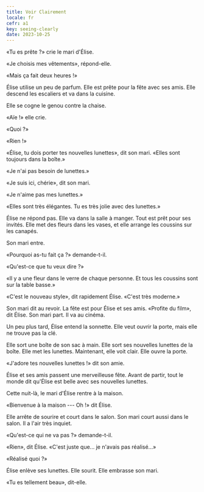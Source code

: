 ```yaml
---
title: Voir Clairement
locale: fr
cefr: a1
key: seeing-clearly
date: 2023-10-25
---
```


«Tu es prête ?» crie le mari d'Élise.

«Je choisis mes vêtements», répond-elle.

«Mais ça fait deux heures !»

Élise utilise un peu de parfum. Elle est prête pour la fête avec ses amis. Elle descend les escaliers et va dans la cuisine.

Elle se cogne le genou contre la chaise.

«Aïe !» elle crie.

«Quoi ?»

«Rien !»

«Élise, tu dois porter tes nouvelles lunettes», dit son mari. «Elles sont toujours dans la boîte.»

«Je n'ai pas besoin de lunettes.»

«Je suis ici, chérie», dit son mari.

«Je n'aime pas mes lunettes.»

«Elles sont très élégantes. Tu es très jolie avec des lunettes.»

Élise ne répond pas. Elle va dans la salle à manger. Tout est prêt pour ses invités. Elle met des fleurs dans les vases, et elle arrange les coussins sur les canapés.

Son mari entre.

«Pourquoi as-tu fait ça ?» demande-t-il.

«Qu'est-ce que tu veux dire ?»

«Il y a une fleur dans le verre de chaque personne. Et tous les coussins sont sur la table basse.»

«C'est le nouveau style», dit rapidement Élise. «C'est très moderne.»

Son mari dit au revoir. La fête est pour Élise et ses amis. «Profite du film», dit Élise. Son mari part. Il va au cinéma.

Un peu plus tard, Élise entend la sonnette. Elle veut ouvrir la porte, mais elle ne trouve pas la clé.

Elle sort une boîte de son sac à main. Elle sort ses nouvelles lunettes de la boîte. Elle met les lunettes. Maintenant, elle voit clair. Elle ouvre la porte.

«J'adore tes nouvelles lunettes !» dit son amie.

Élise et ses amis passent une merveilleuse fête. Avant de partir, tout le monde dit qu'Élise est belle avec ses nouvelles lunettes.

Cette nuit-là, le mari d'Élise rentre à la maison.

«Bienvenue à la maison --- Oh !» dit Élise.

Elle arrête de sourire et court dans le salon. Son mari court aussi dans le salon. Il a l'air très inquiet.

«Qu'est-ce qui ne va pas ?» demande-t-il.

«Rien», dit Élise. «C'est juste que... je n'avais pas réalisé...»

«Réalisé quoi ?»

Élise enlève ses lunettes. Elle sourit. Elle embrasse son mari.

«Tu es tellement beau», dit-elle.